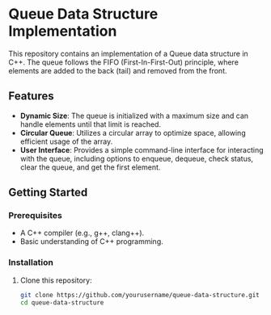 # Queue Data Structure Implementation

This repository contains an implementation of a Queue data structure in C++. The queue follows the FIFO (First-In-First-Out) principle, where elements are added to the back (tail) and removed from the front.

## Features

- **Dynamic Size**: The queue is initialized with a maximum size and can handle elements until that limit is reached.
- **Circular Queue**: Utilizes a circular array to optimize space, allowing efficient usage of the array.
- **User Interface**: Provides a simple command-line interface for interacting with the queue, including options to enqueue, dequeue, check status, clear the queue, and get the first element.

## Getting Started

### Prerequisites

- A C++ compiler (e.g., g++, clang++).
- Basic understanding of C++ programming.

### Installation

1. Clone this repository:
   ```bash
   git clone https://github.com/yourusername/queue-data-structure.git
   cd queue-data-structure

